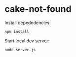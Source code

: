 # cake-not-found

Install depedndencies:

    npm install


Start local dev server:

    node server.js

